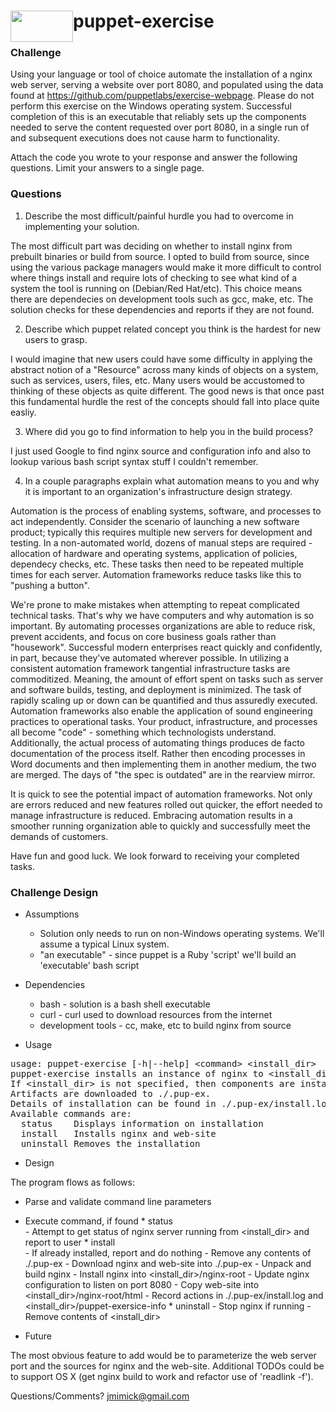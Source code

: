 puppet-exercise <img height="50" width="100" style="float: left" src="http://puppetlabs.com/sites/default/files/PL_logo_horizontal_RGB_0.svg"/> 
===============
### Challenge ###
  Using your language or tool of choice automate the installation of a nginx web server, serving a website over port 8080, and populated using the data found at
https://github.com/puppetlabs/exercise-webpage. 
Please do not perform this exercise on the Windows operating system. 
Successful completion of this is an executable that reliably sets up the components needed to serve the content requested over port 8080, in a single run of and subsequent executions does not cause harm to functionality.

Attach the code you wrote to your response and answer the following questions. Limit your answers to a single page.

### Questions ###
1. Describe the most difficult/painful hurdle you had to overcome in implementing your solution.

  The most difficult part was deciding on whether to install nginx from prebuilt binaries or build from source. 
I opted to build from source, since using the various package managers would make it more difficult to control where things install and require lots of checking to see what kind of a system the tool is running on (Debian/Red Hat/etc). 
This choice means there are dependecies on development tools such as gcc, make, etc. The solution checks for these dependencies and reports if they are not found.

2. Describe which puppet related concept you think is the hardest for new users to grasp.

  I would imagine that new users could have some difficulty in applying the abstract notion of a "Resource" across many kinds of objects on a system, such as services, users, files, etc. Many users would be accustomed to thinking of these objects as quite different.
The good news is that once past this fundamental hurdle the rest of the concepts should fall into place quite easliy.

3. Where did you go to find information to help you in the build process?

  I just used Google to find nginx source and configuration info and also to lookup various bash script syntax stuff I couldn't remember.

4. In a couple paragraphs explain what automation means to you and why it is important to an organization's infrastructure design strategy.

  Automation is the process of enabling systems, software, and processes to act independently. 
Consider the scenario of launching a new software product; typically this requires multiple new servers for development and testing. 
In a non-automated world, dozens of manual steps are required - allocation of hardware and operating systems, application of policies, dependecy checks, etc. 
These tasks then need to be repeated multiple times for each server.
Automation frameworks reduce tasks like this to "pushing a button". 

  We're prone to make mistakes when attempting to repeat complicated technical tasks. 
That's why we have computers and why automation is so important.
By automating processes organizations are able to reduce risk, prevent accidents, and focus on core business goals rather than "housework". 
Successful modern enterprises react quickly and confidently, in part, because they've automated wherever possible. 
In utilizing a consistent automation framework tangential infrastructure tasks are commoditized. Meaning, the amount of effort spent on tasks such as server and software builds, testing, and deployment is minimized. The task of rapidly scaling up or down can be quantified and thus assuredly executed. 
Automation frameworks also enable the application of sound engineering practices to operational tasks. 
Your product, infrastructure, and processes all become "code" - something which technologists understand.
Additionally, the actual process of automating things produces de facto documentation of the process itself. 
Rather then encoding processes in Word documents and then implementing them in another medium, the two are merged. 
The days of "the spec is outdated" are in the rearview mirror. 

  It is quick to see the potential impact of automation frameworks. 
Not only are errors reduced and new features rolled out quicker, the effort needed to manage infrastructure is reduced. 
Embracing automation results in a smoother running organization able to quickly and successfully meet the demands of customers.
 

Have fun and good luck. We look forward to receiving your completed tasks.

### Challenge Design ###

 * Assumptions
	* Solution only needs to run on non-Windows operating systems. We'll assume a typical Linux system.
	* "an executable" - since puppet is a Ruby 'script' we'll build an 'executable' bash script

 * Dependencies
	* bash	- solution is a bash shell executable
	* curl	- curl used to download resources from the internet
	* development tools - cc, make, etc to build nginx from source 

 * Usage
<pre>
usage: puppet-exercise [-h|--help] &lt;command&gt; &lt;install_dir&gt;
puppet-exercise installs an instance of nginx to &lt;install_dir&gt; and configures it to serve on port 8080.
If &lt;install_dir&gt; is not specified, then components are installed into ./pup-ex.
Artifacts are downloaded to ./.pup-ex.
Details of installation can be found in ./.pup-ex/install.log.
Available commands are:
  status  	Displays information on installation
  install 	Installs nginx and web-site
  uninstall	Removes the installation
</pre>

 * Design


  The program flows as follows:
  
  * Parse and validate command line parameters
  * Execute command, if found
    	* status	
			- Attempt to get status of nginx server running from <install_dir> 
           and report to user
    	* install	
			- If already installed, report and do nothing
			- Remove any contents of ./.pup-ex
			- Download nginx and web-site into ./.pup-ex
			- Unpack and build nginx
			- Install nginx into &lt;install_dir&gt;/nginx-root
			- Update nginx configuration to listen on port 8080
			- Copy web-site into &lt;install_dir&gt;/nginx-root/html
			- Record actions in ./.pup-ex/install.log and &lt;install_dir&gt;/puppet-exersice-info
    	* uninstall	
			- Stop nginx if running
			- Remove contents of &lt;install_dir&gt; 

 * Future

  The most obvious feature to add would be to parameterize the web server port and the sources for nginx and the web-site. Additional TODOs could be to support OS X (get nginx build to work and refactor use of 'readlink -f').
 
Questions/Comments?		jmimick@gmail.com
